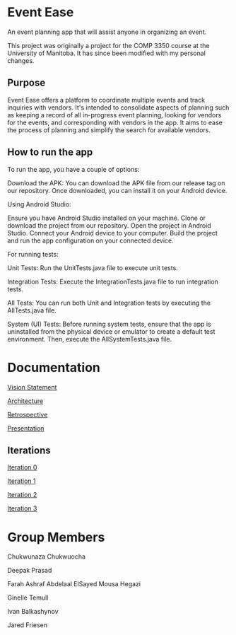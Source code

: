 # Event Ease

An event planning app that will assist anyone in organizing an event.

This project was originally a project for the COMP 3350 course at the University of Manitoba. It has since been modified with my personal changes. 

## Purpose

Event Ease offers a platform to coordinate multiple events and track inquiries with vendors. It's intended to consolidate aspects of planning such as keeping a record of all in-progress event planning, looking for vendors for the events, and corresponding with vendors in the app. It aims to ease the process of planning and simplify the search for available vendors. 

## How to run the app

To run the app, you have a couple of options:

Download the APK: You can download the APK file from our release tag on our repository. Once downloaded, you can install it on your Android device.

Using Android Studio:

Ensure you have Android Studio installed on your machine.
Clone or download the project from our repository.
Open the project in Android Studio.
Connect your Android device to your computer.
Build the project and run the app configuration on your connected device.

For running tests:

Unit Tests: Run the UnitTests.java file to execute unit tests.

Integration Tests: Execute the IntegrationTests.java file to run integration tests.

All Tests: You can run both Unit and Integration tests by executing the AllTests.java file.

System (UI) Tests: Before running system tests, ensure that the app is uninstalled from the physical device or emulator to create a default test environment. Then, execute the AllSystemTests.java file.
 
# Documentation

[Vision Statement](/VISION.md)

[Architecture](/ARCHITECTURE.md)

[Retrospective](/RETROSPECTIVE.md)

[Presentation](/ProjectPresenation.md)

## Iterations
[Iteration 0](/Artifacts/Iteration%200/)

[Iteration 1](/Artifacts/Iteration%201/)

[Iteration 2](/Artifacts/Iteration%202/)

[Iteration 3](/Artifacts/Iteration%203/)

# Group Members

Chukwunaza Chukwuocha

Deepak Prasad

Farah Ashraf Abdelaal ElSayed Mousa Hegazi

Ginelle Temull

Ivan Balkashynov

Jared Friesen
